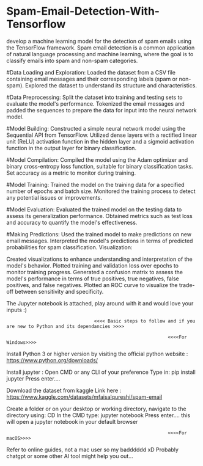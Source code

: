 # Spam-Email-Detection-With-Tensorflow
develop a machine learning model for the detection of spam emails using the TensorFlow framework. Spam email detection is a common application of natural language processing and machine learning, where the goal is to classify emails into spam and non-spam categories.

#Data Loading and Exploration:
Loaded the dataset from a CSV file containing email messages and their corresponding labels (spam or non-spam).
Explored the dataset to understand its structure and characteristics.

#Data Preprocessing:
Split the dataset into training and testing sets to evaluate the model's performance.
Tokenized the email messages and padded the sequences to prepare the data for input into the neural network model.

#Model Building:
Constructed a simple neural network model using the Sequential API from TensorFlow.
Utilized dense layers with a rectified linear unit (ReLU) activation function in the hidden layer and a sigmoid activation function in the output layer for binary classification.

#Model Compilation:
Compiled the model using the Adam optimizer and binary cross-entropy loss function, suitable for binary classification tasks.
Set accuracy as a metric to monitor during training.

#Model Training:
Trained the model on the training data for a specified number of epochs and batch size.
Monitored the training process to detect any potential issues or improvements.

#Model Evaluation:
Evaluated the trained model on the testing data to assess its generalization performance.
Obtained metrics such as test loss and accuracy to quantify the model's effectiveness.

#Making Predictions:
Used the trained model to make predictions on new email messages.
Interpreted the model's predictions in terms of predicted probabilities for spam classification.
Visualization:

Created visualizations to enhance understanding and interpretation of the model's behavior.
Plotted training and validation loss over epochs to monitor training progress.
Generated a confusion matrix to assess the model's performance in terms of true positives, true negatives, false positives, and false negatives.
Plotted an ROC curve to visualize the trade-off between sensitivity and specificity.

The Jupyter notebook is attached, play around with it and would love your inputs :)

                                    <<<< Basic steps to follow and if you are new to Python and its dependancies >>>>

                                                               <<<<For Windows>>>>
Install Python 3 or higher version by visiting the official python website : https://www.python.org/downloads/

Install jupyter :
Open CMD or any CLI of your preference
Type in:
pip install jupyter
Press enter....

Download the dataset from kaggle
Link here : https://www.kaggle.com/datasets/mfaisalqureshi/spam-email

Create a folder or on your desktop or working directory, navigate to the directory using:
CD
In the CMD type:
jupyter notebook
Press enter....   this will open a jupyter notebook in your default browser

                                                               <<<<For macOS>>>>
Refer to online guides, not a mac user so my badddddd 
xD
Probably chatgpt or some other AI tool might help you out...
